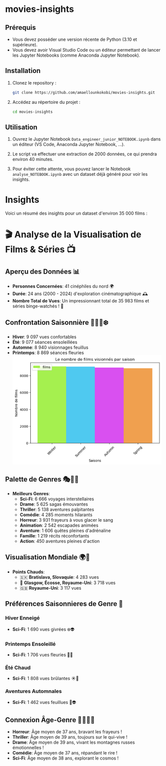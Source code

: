 # movies-insights

## Prérequis

- Vous devez posséder une version récente de Python (3.10 et supérieure).
- Vous devez avoir Visual Studio Code ou un éditeur permettant de lancer les Jupyter Notebooks (comme Anaconda Jupyter Notebook).

## Installation

1. Clonez le repository :

    ```bash
    git clone https://github.com/amaellounkokobi/movies-insights.git
    ```

2. Accédez au répertoire du projet :

    ```bash
    cd movies-insights
    ```

## Utilisation

1. Ouvrez le Jupyter Notebook `Data_engineer_junior_NOTEBOOK.ipynb` dans un éditeur (VS Code, Anaconda Jupyter Notebook, ...).

2. Le script va effectuer une extraction de 2000 données, ce qui prendra environ 40 minutes.

3. Pour éviter cette attente, vous pouvez lancer le Notebook `analyse_NOTEBOOK.ipynb` avec un dataset déjà généré pour voir les insights.

# Insights 

Voici un résumé des insights pour un dataset d'environ 35 000 films :

# 🎬 Analyse de la Visualisation de Films & Séries 📺

## Aperçu des Données 📊

- **Personnes Concernées**: 41 cinéphiles du nord 🌍
- **Durée**: 24 ans (2000 - 2024) d'exploration cinématographique 🕰️
- **Nombre Total de Vues**: Un impressionnant total de 35 983 films et séries binge-watchés ! 🍿

## Confrontation Saisonnière 🌱🌞🍁❄️

- **Hiver**: 9 097 vues confortables
- **Été**: 9 077 séances ensoleillées
- **Automne**: 8 940 visionnages feuillus
- **Printemps**: 8 869 séances fleuries
![alt text](https://github.com/amaellounkokobi/movies-insights/blob/main/plot-images/img1.png?raw=true)
## Palette de Genres 🎭🚀👻

- **Meilleurs Genres**:
  - **Sci-Fi**: 6 666 voyages interstellaires
  - **Drame**: 5 625 sagas émouvantes
  - **Thriller**: 5 138 aventures palpitantes
  - **Comédie**: 4 285 moments hilarants
  - **Horreur**: 3 931 frayeurs à vous glacer le sang
  - **Animation**: 2 542 escapades animées
  - **Aventure**: 1 606 quêtes pleines d'adrénaline
  - **Famille**: 1 219 récits réconfortants
  - **Action**: 450 aventures pleines d'action

## Visualisation Mondiale 🌍🎥

- **Points Chauds**:
  - 🇸🇰 **Bratislava, Slovaquie**: 4 283 vues
  - 🏴 **Glasgow, Écosse, Royaume-Uni**: 3 718 vues
  - 🇬🇧 **Royaume-Uni**: 3 117 vues

## Préférences Saisonnieres de Genre 🌟

### Hiver Enneigé
- **Sci-Fi**: 1 690 vues givrées ❄️👽

### Printemps Ensoleillé
- **Sci-Fi**: 1 706 vues fleuries 🌸🚀

### Été Chaud
- **Sci-Fi**: 1 808 vues brûlantes ☀️👾

### Aventures Automnales
- **Sci-Fi**: 1 462 vues feuillues 🍁👽

## Connexion Âge-Genre 🧑‍🎤🧟‍♂️

- **Horreur**: Âge moyen de 37 ans, bravant les frayeurs !
- **Thriller**: Âge moyen de 39 ans, toujours sur le qui-vive !
- **Drame**: Âge moyen de 39 ans, vivant les montagnes russes émotionnelles !
- **Comédie**: Âge moyen de 37 ans, répandant le rire !
- **Sci-Fi**: Âge moyen de 38 ans, explorant le cosmos !


